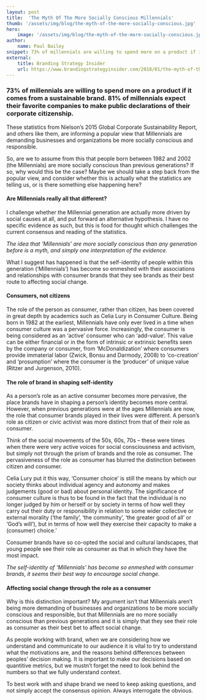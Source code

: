 ```yaml
---
layout: post
title:  'The Myth Of The More Socially Conscious Millennials'
thumb: '/assets/img/blog/the-myth-of-the-more-socially-conscious.jpg'
hero: 
    image: '/assets/img/blog/the-myth-of-the-more-socially-conscious.jpg'
author: 
    name: Paul Bailey
snippet: 73% of millennials are willing to spend more on a product if it comes from a sustainable brand
external:
    title: Branding Strategy Insider
    url: https://www.brandingstrategyinsider.com/2018/01/the-myth-of-the-more-socially-conscious-millennials.html
---
```


### 73% of millennials are willing to spend more on a product if it comes from a sustainable brand. 81% of millennials expect their favorite companies to make public declarations of their corporate citizenship.

These statistics from Nielson’s 2015 Global Corporate Sustainability Report, and others like them, are informing a 
popular view that Millennials are demanding businesses and organizations be more socially conscious and responsible.

So, are we to assume from this that people born between 1982 and 2002 (the Millennials) are more socially conscious than 
previous generations? If so, why would this be the case? Maybe we should take a step back from the popular view, and 
consider whether this is actually what the statistics are telling us, or is there something else happening here?

#### Are Millennials really all that different?

I challenge whether the Millennial generation are actually more driven by social causes at all, and put forward an 
alternative hypothesis. I have no specific evidence as such, but this is food for thought which challenges the current 
consensus and reading of the statistics.

_The idea that ‘Millennials’ are more socially conscious than any generation before is a myth, and simply one 
interpretation of the evidence.  _

What I suggest has happened is that the self-identity of people within this generation (‘Millennials’) has become so 
enmeshed with their associations and relationships with consumer brands that they see brands as their best route to 
affecting social change.

#### Consumers, not citizens

The role of the person as consumer, rather than citizen, has been covered in great depth by academics such as Celia Lury 
in Consumer Culture. Being born in 1982 at the earliest, Millennials have only ever lived in a time when consumer 
culture was a pervasive force. Increasingly, the consumer is being considered as an ‘active’ consumer who can 
‘add-value’. This value can be either financial or in the form of intrinsic or extrinsic benefits seen by the company or 
consumer, from ’McDonaldization’ where consumers provide immaterial labor (Zwick, Bonsu and Darmody, 2008) to 
‘co-creation’ and ‘prosumption’ where the consumer is the ‘producer’ of unique value (Ritzer and Jurgenson, 2010).

#### The role of brand in shaping self-identity

As a person’s role as an active consumer becomes more pervasive, the place brands have in shaping a person’s identity 
becomes more central. However, when previous generations were at the ages Millennials are now, the role that consumer 
brands played in their lives were different. A person’s role as citizen or civic activist was more distinct from that of 
their role as consumer.

Think of the social movements of the 50s, 60s, 70s – these were times when there were very active voices for social 
consciousness and activism, but simply not through the prism of brands and the role as consumer. The pervasiveness of 
the role as consumer has blurred the distinction between citizen and consumer.

Celia Lury put it this way, ‘Consumer choice’ is still the means by which our society thinks about individual agency and 
autonomy and makes judgements (good or bad) about personal identity. The significance of consumer culture is thus to be 
found in the fact that the individual is no longer judged by him or herself or by society in terms of how well they 
carry out their duty or responsibility in relation to some wider collective or external morality (‘the family’, ‘the 
community’, ‘the greater good of all’ or ‘God’s will’), but in terms of how well they exercise their capacity to make a 
(consumer) choice.’

Consumer brands have so co-opted the social and cultural landscapes, that young people see their role as consumer as 
that in which they have the most impact.

_The self-identity of ‘Millennials’ has become so enmeshed with consumer brands, it seems their best way to encourage 
social change._

#### Affecting social change through the role as a consumer

Why is this distinction important? My argument isn’t that Millennials aren’t being more demanding of businesses and 
organizations to be more socially conscious and responsible, but that Millennials are no more socially conscious than 
previous generations and it is simply that they see their role as consumer as their best bet to affect social change.

As people working with brand, when we are considering how we understand and communicate to our audience it is vital to 
try to understand what the motivations are, and the reasons behind differences between peoples’ decision making. It is 
important to make our decisions based on quantitive metrics, but we mustn’t forget the need to look behind the numbers 
so that we fully understand context.

To best work with and shape brand we need to keep asking questions, and not simply accept the consensus opinion. Always 
interrogate the obvious.